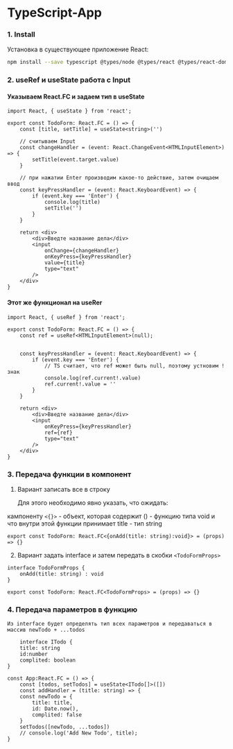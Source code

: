 # TypeScript-App

### 1. Install

Установка в существующее приложение React:

```bash
npm install --save typescript @types/node @types/react @types/react-dom @types/jest 
```

### 2. useRef и useState работа с Input

#### Указываем React.FC и задаем тип в useState <string>

```tsx
import React, { useState } from 'react';

export const TodoForm: React.FC = () => {
    const [title, setTitle] = useState<string>('')

    // считываем Input
    const changeHandler = (event: React.ChangeEvent<HTMLInputElement>) => {
        setTitle(event.target.value)
    }

    // при нажатии Enter производим какое-то действие, затем очищаем ввод
    const keyPressHandler = (event: React.KeyboardEvent) => {
        if (event.key === 'Enter') {
            console.log(title)
            setTitle('')
        }
    }

    return <div>
        <div>Введте название дела</div>
        <input 
            onChange={changeHandler}
            onKeyPress={keyPressHandler}
            value={title}
            type="text" 
        />
    </div>
}
```
    
#### Этот же функционал на useRer
    
```tsx
import React, { useRef } from 'react';

export const TodoForm: React.FC = () => {
    const ref = useRef<HTMLInputElement>(null);


    const keyPressHandler = (event: React.KeyboardEvent) => {
        if (event.key === 'Enter') {
            // TS считает, что ref может быть null, поэтому устновим ! знак
            console.log(ref.current!.value)
            ref.current!.value = ''
        }
    }

    return <div>
        <div>Введте название дела</div>
        <input
            onKeyPress={keyPressHandler}
            ref={ref}
            type="text"
        />
    </div>
}
```
    
### 3. Передача функции в компонент
   
1. Вариант записать все в строку

    Для этого необходимо явно указать, что ожидать:
    
кампоненту ```<{}>``` - объект, которая содержит () - функцию типа void и что внутри этой функции принимает title - тип string
    
```tsx
export const TodoForm: React.FC<{onAdd(title: string):void}> = (props) => {}
```
    
2. Вариант задать interface и затем передать в скобки  ``` <TodoFormProps> ```
    
```tsx 
interface TodoFormProps {
    onAdd(title: string) : void
}

export const TodoForm: React.FC<TodoFormProps> = (props) => {}

```
    
### 4. Передача параметров в функцию
    
    Из interface будет определять тип всех параметров и передаваться в массив newTodo + ...todos
    
```tsx 
    interface ITodo {
    title: string
    id:number
    complited: boolean
}

const App:React.FC = () => {
    const [todos, setTodos] = useState<ITodo[]>([])
    const addHandler = (title: string) => {
    const newTodo = {
        title: title,
        id: Date.now(),
        complited: false
    }
    setTodos([newTodo, ...todos])
    // console.log('Add New Todo', title);
}
```
